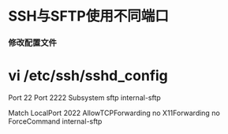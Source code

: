 # SSH与SFTP使用不同端口

### 修改配置文件

# vi /etc/ssh/sshd_config
Port 22
Port 2222
Subsystem sftp internal-sftp

Match LocalPort 2022
AllowTCPForwarding no
X11Forwarding no
ForceCommand internal-sftp


